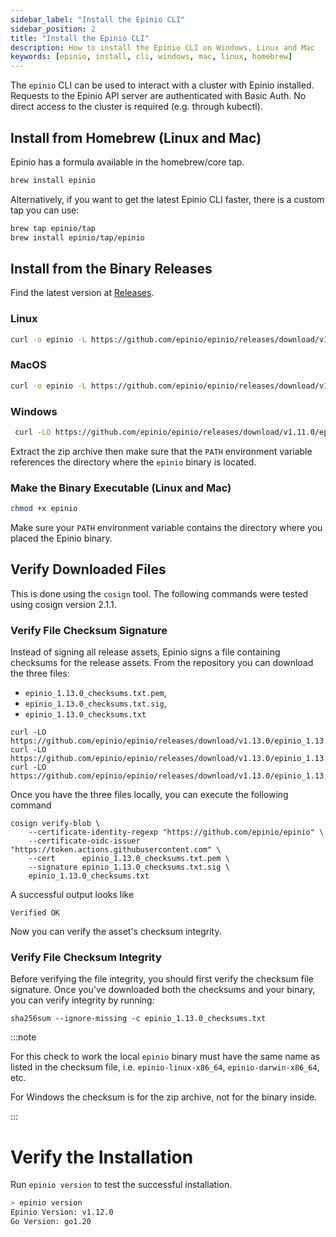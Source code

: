 ```yaml
---
sidebar_label: "Install the Epinio CLI"
sidebar_position: 2
title: "Install the Epinio CLI"
description: How to install the Epinio CLI on Windows, Linux and Mac
keywords: [epinio, install, cli, windows, mac, linux, homebrew]
---
```


The `epinio` CLI can be used to interact with a cluster with Epinio installed.
Requests to the Epinio API server are authenticated with Basic Auth.
No direct access to the cluster is required (e.g. through kubectl).

## Install from Homebrew (Linux and Mac)

Epinio has a formula available in the homebrew/core tap.

```bash
brew install epinio
```

Alternatively, if you want to get the latest Epinio CLI faster, there is a custom tap you can use:

```bash
brew tap epinio/tap
brew install epinio/tap/epinio
```

## Install from the Binary Releases

Find the latest version at [Releases](https://github.com/epinio/epinio/releases).

### Linux

```bash
curl -o epinio -L https://github.com/epinio/epinio/releases/download/v1.11.0/epinio-linux-x86_64
```

### MacOS

```bash
curl -o epinio -L https://github.com/epinio/epinio/releases/download/v1.11.0/epinio-darwin-x86_64
```

### Windows

```bash
 curl -LO https://github.com/epinio/epinio/releases/download/v1.11.0/epinio-windows-x86_64.zip
```

Extract the zip archive then make sure that the `PATH` environment variable references the directory where the `epinio` binary is located.

### Make the Binary Executable (Linux and Mac)

```bash
chmod +x epinio
```

Make sure your `PATH` environment variable contains the directory where you placed the Epinio binary.

## Verify Downloaded Files

This is done using the `cosign` tool.
The following commands were tested using cosign version 2.1.1.

### Verify File Checksum Signature

Instead of signing all release assets, Epinio signs a file containing checksums for the release assets.
From the repository you can download the three files:

- `epinio_1.13.0_checksums.txt.pem`,
- `epinio_1.13.0_checksums.txt.sig`,
- `epinio_1.13.0_checksums.txt`


```
curl -LO https://github.com/epinio/epinio/releases/download/v1.13.0/epinio_1.13.0_checksums.txt.pem
curl -LO https://github.com/epinio/epinio/releases/download/v1.13.0/epinio_1.13.0_checksums.txt.sig
curl -LO https://github.com/epinio/epinio/releases/download/v1.13.0/epinio_1.13.0_checksums.txt
```

Once you have the three files locally, you can execute the following command

```
cosign verify-blob \
	--certificate-identity-regexp "https://github.com/epinio/epinio" \
	--certificate-oidc-issuer "https://token.actions.githubusercontent.com" \
	--cert      epinio_1.13.0_checksums.txt.pem \
	--signature epinio_1.13.0_checksums.txt.sig \
	epinio_1.13.0_checksums.txt
```

A successful output looks like

```
Verified OK
```

Now you can verify the asset's checksum integrity.

### Verify File Checksum Integrity

Before verifying the file integrity, you should first verify the checksum file signature.
Once you’ve downloaded both the checksums and your binary, you can verify integrity by running:

```
sha256sum --ignore-missing -c epinio_1.13.0_checksums.txt
```

:::note

For this check to work the local `epinio` binary must have the same name as
listed in the checksum file, i.e. `epinio-linux-x86_64`, `epinio-darwin-x86_64`, etc.

For Windows the checksum is for the zip archive, not for the binary inside.

:::

# Verify the Installation

Run `epinio version` to test the successful installation.

```bash
> epinio version
Epinio Version: v1.12.0
Go Version: go1.20
```

